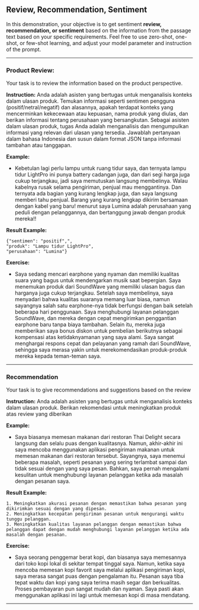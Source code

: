 ## Review, Recommendation, Sentiment
In this demonstration, your objective is to get sentiment **review, recommendation, or sentiment** based on the information from the passage text based on your specific requirements. Feel free to use zero-shot, one-shot, or few-shot learning, and adjust your model parameter and instruction of the prompt.

***

### Product Review:
Your task is to review the information based on the product perspective.


**Instruction:** Anda adalah asisten yang bertugas untuk menganalisis konteks dalam ulasan produk. Temukan informasi seperti sentimen pengguna (positif/netral/negatif) dan alasannya, apakah terdapat konteks yang mencerminkan kekecewaan atau kepuasan, nama produk yang diulas, dan berikan informasi tentang perusahaan yang bersangkutan. Sebagai asisten dalam ulasan produk, tugas Anda adalah menganalisis dan mengumpulkan informasi yang relevan dari ulasan yang tersedia. Jawablah pertanyaan dalam bahasa Indonesia dan susun dalam format JSON tanpa informasi tambahan atau tanggapan.


**Example:** 
- Kebetulan lagi perlu lampu untuk ruang tidur saya, dan ternyata lampu tidur LightPro ini punya battery cadangan juga, dan dari segi harga juga cukup terjangkau, jadi saya memutuskan langsung membelinya. Walau kabelnya rusak selama pengiriman, penjual mau menggantinya. Dan ternyata ada bagian yang kurang lengkap juga, dan saya langsung memberi tahu penjual. Barang yang kurang lengkap dikirim bersamaan dengan kabel yang baru! menurut saya Lumina adalah perusahaan yang peduli dengan pelanggannya, dan bertanggung jawab dengan produk mereka!!


**Result Example:**
```
{"sentimen": "positif",",
"produk": "Lampu tidur LightPro",
"perusahaan": "Lumina"}
```


**Exercise:**
- Saya sedang mencari earphone yang nyaman dan memiliki kualitas suara yang bagus untuk mendengarkan musik saat bepergian. Saya menemukan produk dari SoundWave yang memiliki ulasan bagus dan harganya juga cukup terjangkau. Setelah saya membelinya, saya menyadari bahwa kualitas suaranya memang luar biasa, namun sayangnya salah satu earphone-nya tidak berfungsi dengan baik setelah beberapa hari penggunaan. Saya menghubungi layanan pelanggan SoundWave, dan mereka dengan cepat mengirimkan penggantian earphone baru tanpa biaya tambahan. Selain itu, mereka juga memberikan saya bonus diskon untuk pembelian berikutnya sebagai kompensasi atas ketidaknyamanan yang saya alami. Saya sangat menghargai respons cepat dan pelayanan yang ramah dari SoundWave, sehingga saya merasa yakin untuk merekomendasikan produk-produk mereka kepada teman-teman saya.


***


### Recommendation
Your task is to give recommendations and suggestions based on the review


**Instruction:** Anda adalah asisten yang bertugas untuk menganalisis konteks dalam ulasan produk. Berikan rekomendasi untuk meningkatkan produk atas review yang diberikan


**Example:** 
- Saya biasanya memesan makanan dari restoran Thai Delight secara langsung dan selalu puas dengan kualitasnya. Namun, akhir-akhir ini saya mencoba menggunakan aplikasi pengiriman makanan untuk memesan makanan dari restoran tersebut. Sayangnya, saya menemui beberapa masalah, seperti pesanan yang sering terlambat sampai dan tidak sesuai dengan yang saya pesan. Bahkan, saya pernah mengalami kesulitan untuk menghubungi layanan pelanggan ketika ada masalah dengan pesanan saya.


**Result Example:**
```
1. Meningkatkan akurasi pesanan dengan memastikan bahwa pesanan yang dikirimkan sesuai dengan yang dipesan.
2. Meningkatkan kecepatan pengiriman pesanan untuk mengurangi waktu tunggu pelanggan.
3. Meningkatkan kualitas layanan pelanggan dengan memastikan bahwa pelanggan dapat dengan mudah menghubungi layanan pelanggan ketika ada masalah dengan pesanan.
```


**Exercise:**
- Saya seorang penggemar berat kopi, dan biasanya saya memesannya dari toko kopi lokal di sekitar tempat tinggal saya. Namun, ketika saya mencoba memesan kopi favorit saya melalui aplikasi pengiriman kopi, saya merasa sangat puas dengan pengalaman itu. Pesanan saya tiba tepat waktu dan kopi yang saya terima masih segar dan berkualitas. Proses pembayaran pun sangat mudah dan nyaman. Saya pasti akan menggunakan aplikasi ini lagi untuk memesan kopi di masa mendatang.

***

